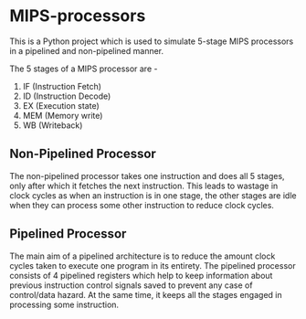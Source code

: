 # MIPS-processors
This is a Python project which is used to simulate 5-stage MIPS processors in a pipelined and non-pipelined manner.

The 5 stages of a MIPS processor are -
  1. IF (Instruction Fetch)
  2. ID (Instruction Decode)
  3. EX (Execution state)
  4. MEM (Memory write)
  5. WB (Writeback)

## Non-Pipelined Processor
The non-pipelined processor takes one instruction and does all 5 stages, only after which it fetches the next instruction. This leads to wastage in clock cycles as when an instruction is in one stage, the other stages are idle when they can process some other instruction to reduce clock cycles.

## Pipelined Processor
The main aim of a pipelined architecture is to reduce the amount clock cycles taken to execute one program in its entirety. The pipelined processor consists of 4 pipelined registers which help to keep information about previous instruction control signals saved to prevent any case of control/data hazard. At the same time, it keeps all the stages engaged in processing some instruction.

